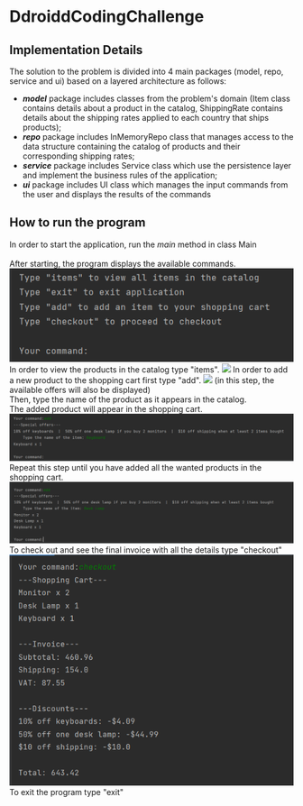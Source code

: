 # DdroiddCodingChallenge

## Implementation Details
The solution to the problem is divided into 4 main packages (model, repo, service and ui) 
based on a layered architecture as follows:<br>
- <i><b>model</b></i> package includes classes from the problem's domain (Item class contains details about
a product in the catalog, ShippingRate contains details about the shipping rates applied
to each country that ships products);
- <i><b>repo</b></i> package includes InMemoryRepo class that manages access to the data
structure containing the catalog of products and their corresponding shipping rates;
- <i><b>service</b></i> package includes Service class which use the persistence layer and
implement the business rules of the application;
- <i><b>ui</b></i> package includes UI class which manages the input commands from the user
and displays the results of the commands

## How to run the program
In order to start the application, run the <i>main</i> method in class Main<br>
<br>
After starting, the program displays the available commands.
![](.\images\ddcc1.png)
In order to view the products in the catalog type "items".
![](.images\ddcc2.png)
In order to add a new product to the shopping cart first type "add".
![](.\ddcc3.png)
(in this step, the available offers will also be displayed)<br>
Then, type the name of the product as it appears in the catalog.<br>
The added product will appear in the shopping cart.
![](.\images\ddcc4.png)
Repeat this step until you have added all the wanted products in the shopping cart.
![](.\images\ddcc5.png)
To check out and see the final invoice with all the details type "checkout"
![](.\images\ddcc6.png)
To exit the program type "exit"
